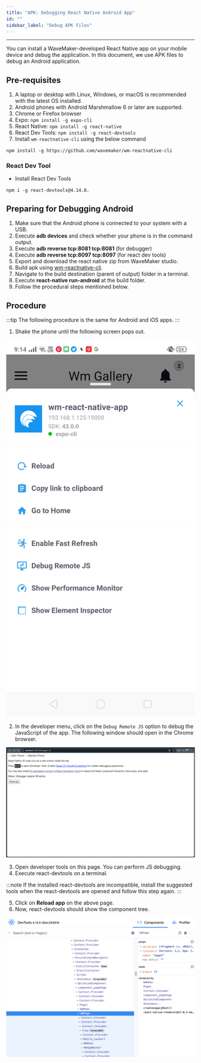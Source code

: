 ```yaml
---
title: "APK: Debugging React Native Android App"
id: ""
sidebar_label: "Debug APK Files"
---
```

---

You can install a WaveMaker-developed React Native app on your mobile device and debug the application. In this document, we use APK files to debug an Android application. 

## Pre-requisites

1. A laptop or desktop with Linux, Windows, or macOS is recommended with the latest OS installed.
2. Android phones with Android Marshmallow 6 or later are supported.
3. Chrome or Firefox browser
4. Expo: `npm install -g expo-cli`
5. React Native: `npm install -g react-native`
6. React Dev Tools: `npm install -g react-devtools`
7. Install `wm-reactnative-cli` using the below command

```shell
npm install -g https://github.com/wavemaker/wm-reactnative-cli
```

### React Dev Tool

- Install React Dev Tools

```shell
npm i -g react-devtools@4.14.0.
```


## Preparing for Debugging Android

1. Make sure that the Android phone is connected to your system with a USB.
2. Execute **adb devices** and check whether your phone is in the command output. 
3. Execute **adb reverse tcp:8081 tcp:8081** (for debugger)
4. Execute **adb reverse tcp:8097 tcp:8097** (for react dev tools)
5. Export and download the react native zip from WaveMaker studio.
6. Build apk using [wm-reactnative-cli](https://github.com/wavemaker/wm-reactnative-cli). 
7. Navigate to the build destination (parent of output) folder in a terminal. 
8. Execute **react-native run-android** at the build folder.
9. Follow the procedural steps mentioned below. 

## Procedure

:::tip
The following procedure is the same for Android and iOS apps.
:::

1. Shake the phone until the following screen pops out.
 
 ![expo developer menu](/learn/assets/expo-developer-menu.png)

2. In the developer menu, click on the `Debug Remote JS` option to debug the JavaScript of the app. The following window should open in the Chrome browser.

 ![debugger-ui](/learn/assets/debugger-ui.png)

3. Open developer tools on this page. You can perform JS debugging.
4. Execute react-devtools on a terminal. 

:::note
If the installed react-devtools are incompatible, install the suggested tools when the react-devtools are opened and follow this step again.
:::

5. Click on **Reload app** on the above page.
6. Now, react-devtools should show the component tree.

![React Dev Tools](/learn/assets/react-dev-tools.png)

